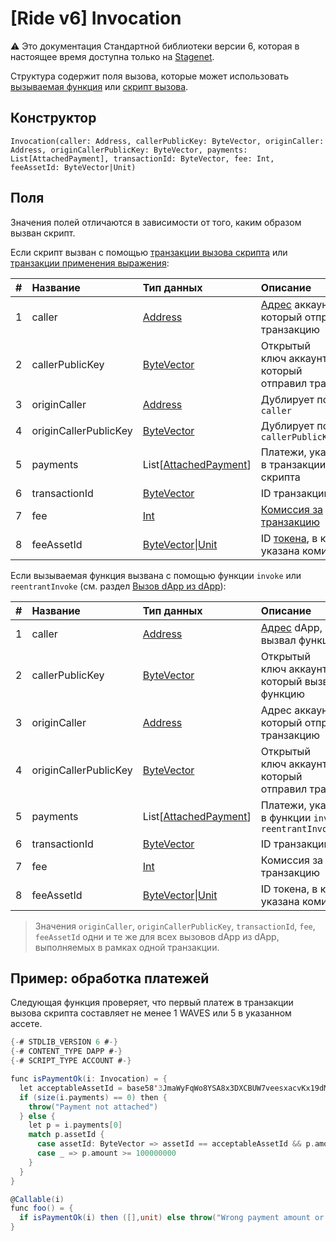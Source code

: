 # [Ride v6] Invocation

:warning: Это документация Стандартной библиотеки версии 6, которая в настоящее время доступна только на [Stagenet](/ru/blockchain/blockchain-network/).

Структура содержит поля вызова, которые может использовать [вызываемая функция](/ru/ride/functions/callable-function) или [скрипт вызова](/ru/ride/v6/script/script-types/call-script).

## Конструктор

```ride
Invocation(caller: Address, callerPublicKey: ByteVector, originCaller: Address, originCallerPublicKey: ByteVector, payments: List[AttachedPayment], transactionId: ByteVector, fee: Int, feeAssetId: ByteVector|Unit)
```

## Поля

Значения полей отличаются в зависимости от того, каким образом вызван скрипт.

Если скрипт вызван с помощью [транзакции вызова скрипта](/ru/blockchain/transaction-type/invoke-script-transaction) или [транзакции применения выражения](/ru/blockchain/transaction-type/invoke-expression-transaction):

|   #   | Название | Тип данных | Описание |
| :--- | :--- | :--- | :--- |
| 1 | caller | [Address](/ru/ride/structures/common-structures/address) | [Адрес](/ru/blockchain/account/address) аккаунта, который отправил транзакцию |
| 2 | callerPublicKey | [ByteVector](/ru/ride/data-types/byte-vector) | Открытый ключ аккаунта, который отправил транзакцию |
| 3 | originCaller | [Address](/ru/ride/structures/common-structures/address) | Дублирует поле `caller` |
| 4 | originCallerPublicKey | [ByteVector](/ru/ride/data-types/byte-vector) | Дублирует поле `callerPublicKey` |
| 5 | payments | List[[AttachedPayment](/ru/ride/structures/common-structures/attached-payment)] | Платежи, указанные в транзакции вызова скрипта |
| 6 | transactionId | [ByteVector](/ru/ride/data-types/byte-vector) | ID транзакции |
| 7 | fee | [Int](/ru/ride/data-types/int) | [Комиссия за транзакцию](/ru/blockchain/transaction/transaction-fee) |
| 8 | feeAssetId | [ByteVector](/ru/ride/data-types/byte-vector)&#124;[Unit](/ru/ride/data-types/unit) | ID [токена](/ru/blockchain/token/), в котором указана комиссия |

Если вызываемая функция вызвана с помощью функции `invoke` или `reentrantInvoke` (см. раздел [Вызов dApp из dApp](/ru/ride/advanced/dapp-to-dapp)):

|   #   | Название | Тип данных | Описание |
| :--- | :--- | :--- | :--- |
| 1 | caller | [Address](/ru/ride/structures/common-structures/address) | [Адрес](/ru/blockchain/account/address) dApp, который вызвал функцию |
| 2 | callerPublicKey | [ByteVector](/ru/ride/data-types/byte-vector) | Открытый ключ аккаунта dApp, который вызвал функцию |
| 3 | originCaller | [Address](/ru/ride/structures/common-structures/address) | Адрес аккаунта, который отправил транзакцию |
| 4 | originCallerPublicKey | [ByteVector](/ru/ride/data-types/byte-vector) | Открытый ключ аккаунта, который отправил транзакцию |
| 5 | payments | List[[AttachedPayment](/ru/ride/structures/common-structures/attached-payment)] | Платежи, указанные в функции `invoke` или `reentrantInvoke` |
| 6 | transactionId | [ByteVector](/ru/ride/data-types/byte-vector) | ID транзакции |
| 7 | fee | [Int](/ru/ride/data-types/int) | Комиссия за транзакцию |
| 8 | feeAssetId | [ByteVector](/ru/ride/data-types/byte-vector)&#124;[Unit](/ru/ride/data-types/unit) | ID токена, в котором указана комиссия |

> Значения `originCaller`, `originCallerPublicKey`, `transactionId`, `fee`, `feeAssetId` одни и те же для всех вызовов dApp из dApp, выполняемых в рамках одной транзакции.

## Пример: обработка платежей

Следующая функция проверяет, что первый платеж в транзакции вызова скрипта составляет не менее 1 WAVES или 5 в указанном ассете.

```scala
{-# STDLIB_VERSION 6 #-}
{-# CONTENT_TYPE DAPP #-}
{-# SCRIPT_TYPE ACCOUNT #-}

func isPaymentOk(i: Invocation) = {
  let acceptableAssetId = base58'3JmaWyFqWo8YSA8x3DXCBUW7veesxacvKx19dMv7wTMg'
  if (size(i.payments) == 0) then {
    throw("Payment not attached")
  } else {
    let p = i.payments[0]
    match p.assetId {
      case assetId: ByteVector => assetId == acceptableAssetId && p.amount >= 500000000
      case _ => p.amount >= 100000000
    }
  }
}

@Callable(i)
func foo() = {
  if isPaymentOk(i) then ([],unit) else throw("Wrong payment amount or asset")
}
```